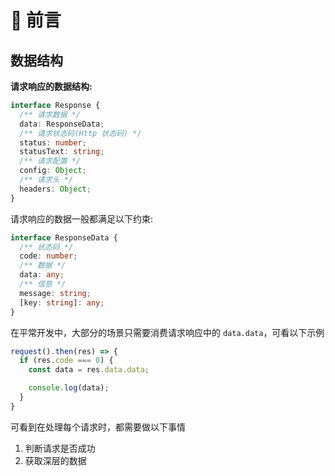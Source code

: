 # 🌈 前言

## 数据结构

**请求响应的数据结构:**

```ts
interface Response {
  /** 请求数据 */
  data: ResponseData;
  /** 请求状态码(Http 状态码) */
  status: number;
  statusText: string;
  /** 请求配置 */
  config: Object;
  /** 请求头 */
  headers: Object;
}
```

请求响应的数据一般都满足以下约束:

```ts
interface ResponseData {
  /** 状态码 */
  code: number;
  /** 数据 */
  data: any;
  /** 信息 */
  message: string;
  [key: string]: any;
}
```

在平常开发中，大部分的场景只需要消费请求响应中的 `data.data`，可看以下示例

```ts
request().then(res) => {
  if (res.code === 0) {
    const data = res.data.data;

    console.log(data);
  }
}
```

可看到在处理每个请求时，都需要做以下事情

1. 判断请求是否成功
2. 获取深层的数据


